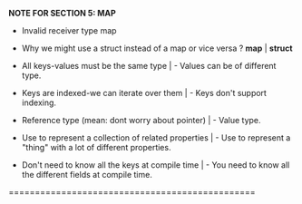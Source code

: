 **NOTE FOR SECTION 5: MAP**

- Invalid receiver type map

- Why we might use a struct instead of a map or vice versa ?
**map** | **struct**
- All keys-values must be the same type | - Values can be of different type.

- Keys are indexed-we can iterate over them | - Keys don't support indexing.

- Reference type (mean: dont worry about pointer) | - Value type.

- Use to represent a collection of related properties | - Use to represent a "thing" with a lot of different properties.

- Don't need to know all the keys at compile time | - You need to know all the different fields at compile time.

===============================================